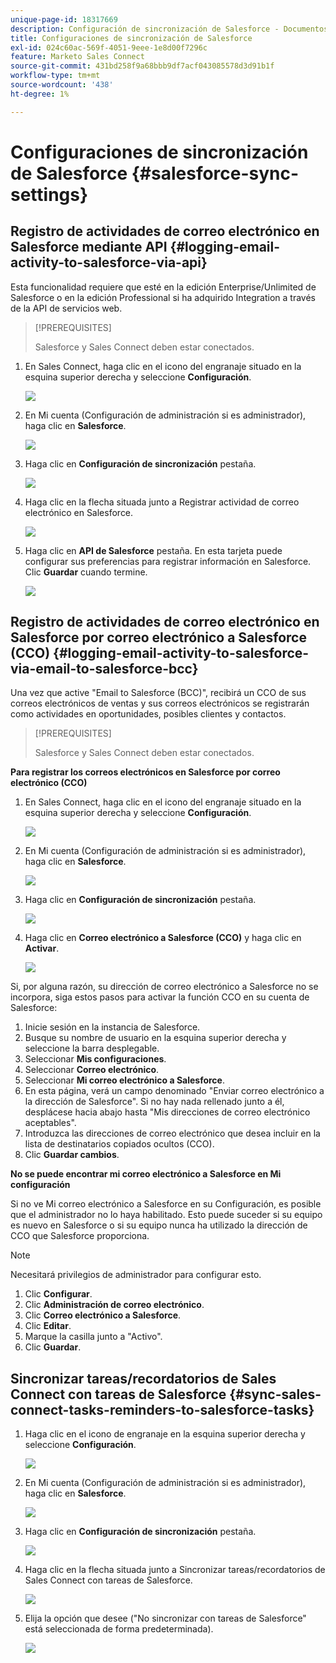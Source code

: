 ```yaml
---
unique-page-id: 18317669
description: Configuración de sincronización de Salesforce - Documentos de Marketo - Documentación del producto
title: Configuraciones de sincronización de Salesforce
exl-id: 024c60ac-569f-4051-9eee-1e8d00f7296c
feature: Marketo Sales Connect
source-git-commit: 431bd258f9a68bbb9df7acf043085578d3d91b1f
workflow-type: tm+mt
source-wordcount: '438'
ht-degree: 1%

---
```


# Configuraciones de sincronización de Salesforce {#salesforce-sync-settings}

## Registro de actividades de correo electrónico en Salesforce mediante API {#logging-email-activity-to-salesforce-via-api}

Esta funcionalidad requiere que esté en la edición Enterprise/Unlimited de Salesforce o en la edición Professional si ha adquirido Integration a través de la API de servicios web.

>[!PREREQUISITES]
>
>Salesforce y Sales Connect deben estar conectados.

1. En Sales Connect, haga clic en el icono del engranaje situado en la esquina superior derecha y seleccione **Configuración**.

   ![](assets/one-2.png)

1. En Mi cuenta (Configuración de administración si es administrador), haga clic en **Salesforce**.

   ![](assets/two-2.png)

1. Haga clic en **Configuración de sincronización** pestaña.

   ![](assets/three-1.png)

1. Haga clic en la flecha situada junto a Registrar actividad de correo electrónico en Salesforce.

   ![](assets/four-1.png)

1. Haga clic en **API de Salesforce** pestaña. En esta tarjeta puede configurar sus preferencias para registrar información en Salesforce. Clic **Guardar** cuando termine.

   ![](assets/five.png)

## Registro de actividades de correo electrónico en Salesforce por correo electrónico a Salesforce (CCO) {#logging-email-activity-to-salesforce-via-email-to-salesforce-bcc}

Una vez que active &quot;Email to Salesforce (BCC)&quot;, recibirá un CCO de sus correos electrónicos de ventas y sus correos electrónicos se registrarán como actividades en oportunidades, posibles clientes y contactos.

>[!PREREQUISITES]
>
>Salesforce y Sales Connect deben estar conectados.

**Para registrar los correos electrónicos en Salesforce por correo electrónico (CCO)**

1. En Sales Connect, haga clic en el icono del engranaje situado en la esquina superior derecha y seleccione **Configuración**.

   ![](assets/one-3.png)

1. En Mi cuenta (Configuración de administración si es administrador), haga clic en **Salesforce**.

   ![](assets/two-3.png)

1. Haga clic en **Configuración de sincronización** pestaña.

   ![](assets/three-1.png)

1. Haga clic en **Correo electrónico a Salesforce (CCO)** y haga clic en **Activar**.

   ![](assets/six-2.png)

Si, por alguna razón, su dirección de correo electrónico a Salesforce no se incorpora, siga estos pasos para activar la función CCO en su cuenta de Salesforce:

1. Inicie sesión en la instancia de Salesforce.
1. Busque su nombre de usuario en la esquina superior derecha y seleccione la barra desplegable.
1. Seleccionar **Mis configuraciones**.
1. Seleccionar **Correo electrónico**.
1. Seleccionar **Mi correo electrónico a Salesforce**.
1. En esta página, verá un campo denominado &quot;Enviar correo electrónico a la dirección de Salesforce&quot;. Si no hay nada rellenado junto a él, desplácese hacia abajo hasta &quot;Mis direcciones de correo electrónico aceptables&quot;.
1. Introduzca las direcciones de correo electrónico que desea incluir en la lista de destinatarios copiados ocultos (CCO).
1. Clic **Guardar cambios**.

**No se puede encontrar mi correo electrónico a Salesforce en Mi configuración**

Si no ve Mi correo electrónico a Salesforce en su Configuración, es posible que el administrador no lo haya habilitado. Esto puede suceder si su equipo es nuevo en Salesforce o si su equipo nunca ha utilizado la dirección de CCO que Salesforce proporciona.

>[!NOTE]
>
>Necesitará privilegios de administrador para configurar esto.

1. Clic **Configurar**.
1. Clic **Administración de correo electrónico**.
1. Clic **Correo electrónico a Salesforce**.
1. Clic **Editar**.
1. Marque la casilla junto a &quot;Activo&quot;.
1. Clic **Guardar**.

## Sincronizar tareas/recordatorios de Sales Connect con tareas de Salesforce {#sync-sales-connect-tasks-reminders-to-salesforce-tasks}

1. Haga clic en el icono de engranaje en la esquina superior derecha y seleccione **Configuración**.

   ![](assets/one-3.png)

1. En Mi cuenta (Configuración de administración si es administrador), haga clic en **Salesforce**.

   ![](assets/two-2.png)

1. Haga clic en **Configuración de sincronización** pestaña.

   ![](assets/three-1.png)

1. Haga clic en la flecha situada junto a Sincronizar tareas/recordatorios de Sales Connect con tareas de Salesforce.

   ![](assets/seven-2.png)

1. Elija la opción que desee (&quot;No sincronizar con tareas de Salesforce&quot; está seleccionada de forma predeterminada).

   ![](assets/eight.png)
